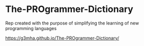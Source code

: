 # The-PROgrammer-Dictionary
Rep created with the purpose of simplifying the learning of new programming languages

<https://g3mha.github.io/The-PROgrammer-Dictionary/>
